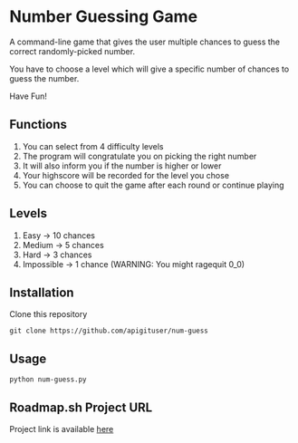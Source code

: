 # Number Guessing Game
A command-line game that gives the user multiple chances to guess the correct randomly-picked number.

You have to choose a level which will give a specific number of chances to guess the number.

Have Fun!

## Functions
1. You can select from 4 difficulty levels
2. The program will congratulate you on picking the right number
3. It will also inform you if the number is higher or lower
4. Your highscore will be recorded for the level you chose
5. You can choose to quit the game after each round or continue playing

## Levels
1. Easy -> 10 chances
2. Medium -> 5 chances
3. Hard -> 3 chances
4. Impossible -> 1 chance (WARNING: You might ragequit 0_0)

## Installation
Clone this repository
```
git clone https://github.com/apigituser/num-guess
```

## Usage
```
python num-guess.py
```

## Roadmap.sh Project URL
Project link is available [here](https://roadmap.sh/projects/number-guessing-game)
